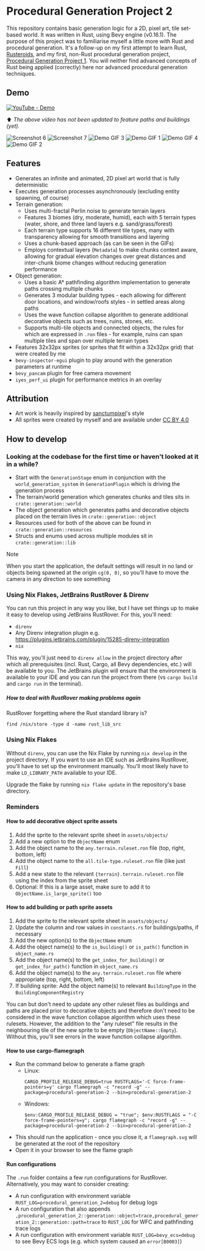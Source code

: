 # Procedural Generation Project 2

This repository contains basic generation logic for a 2D, pixel art, tile set-based world. It was written in Rust,
using Bevy engine (v0.16.1). The purpose of this project was to familiarise myself a little more with Rust and
procedural
generation. It's a follow-up on my first attempt to learn Rust, [Rusteroids](https://github.com/kimgoetzke/rusteroids),
and my first, non-Rust procedural generation
project, [Procedural Generation Project 1](https://github.com/kimgoetzke/procedural-generation-1).
You will neither find advanced concepts of Rust being applied (correctly) here nor advanced procedural generation
techniques.

## Demo

[![YouTube - Demo](https://img.youtube.com/vi/rdGre9dZdgo/0.jpg)](https://www.youtube.com/watch?v=rdGre9dZdgo)

⬆️ _The above video has not been updated to feature paths and buildings (yet)._


![Screenshot 6](assets/ignore/screenshot6.png)
![Screenshot 7](assets/ignore/screenshot7.png)
![Demo GIF 3](assets/ignore/demo3.gif)
![Demo GIF 1](assets/ignore/demo1.gif)
![Demo GIF 4](assets/ignore/demo4.gif)
![Demo GIF 2](assets/ignore/demo2.gif)

## Features

- Generates an infinite and animated, 2D pixel art world that is fully deterministic
- Executes generation processes asynchronously (excluding entity spawning, of course)
- Terrain generation:
    - Uses multi-fractal Perlin noise to generate terrain layers
    - Features 3 biomes (dry, moderate, humid), each with 5 terrain types (water, shore, and three land layers e.g.
      sand/grass/forest)
    - Each terrain type supports 16 different tile types, many with transparency allowing for smooth
      transitions and layering
    - Uses a chunk-based approach (as can be seen in the GIFs)
    - Employs contextual layers (`Metadata`) to make chunks context aware, allowing for gradual elevation
      changes over great distances and inter-chunk biome changes without reducing generation performance
- Object generation:
    - Uses a basic A* pathfinding algorithm implementation to generate paths crossing multiple chunks
    - Generates 3 modular building types - each allowing for different door locations, and window/roofs styles - in
      settled areas along paths
    - Uses the wave function collapse algorithm to generate additional decorative objects such as trees, ruins,
      stones, etc.
    - Supports multi-tile objects and connected objects, the rules for which are expressed in `.ron` files -
      for example, ruins can span multiple tiles and span over multiple terrain types
- Features 32x32px sprites (or sprites that fit within a 32x32px grid) that were created by me
- `bevy-inspector-egui` plugin to play around with the generation parameters at runtime
- `bevy_pancam` plugin for free camera movement
- `iyes_perf_ui` plugin for performance metrics in an overlay

## Attribution

- Art work is heavily inspired by [sanctumpixel](https://sanctumpixel.itch.io/)'s style
- All sprites were created by myself and are available under [CC BY 4.0](https://creativecommons.org/licenses/by/4.0/)

## How to develop

### Looking at the codebase for the first time or haven't looked at it in a while?

- Start with the `GenerationStage` enum in conjunction with the `world_generation_system` in `GenerationPlugin` which is
  driving the generation process
- The terrain/world generation which generates chunks and tiles sits in `crate::generation::world`
- The object generation which generates paths and decorative objects placed on the terrain lives in
  `crate::generation::object`
- Resources used for both of the above can be found in `crate::generation::resources`
- Structs and enums used across multiple modules sit in `crate::generation::lib`

> [!NOTE]
> When you start the application, the default settings will result in no land or objects being spawned at the
> origin `cg(0, 0)`, so you'll have to move the camera in any direction to see something

### Using Nix Flakes, JetBrains RustRover & Direnv

You can run this project in any way you like, but I have set things up to make it easy to develop using JetBrains
RustRover. For this, you'll need:

- `direnv`
- Any Direnv integration plugin e.g. https://plugins.jetbrains.com/plugin/15285-direnv-integration
- `nix`

This way, you'll just need to `direnv allow` in the project directory after which all prerequisites (incl. Rust, Cargo,
all Bevy dependencies, etc.) will be available to you. The JetBrains plugin will ensure that the environment is
available to your IDE and you can run the project from there (vs `cargo build` and `cargo run` in the terminal).

##### How to deal with RustRover making problems again

RustRover forgetting where the Rust standard library is?

```
find /nix/store -type d -name rust_lib_src
```

### Using Nix Flakes

Without `direnv`, you can use the Nix Flake by running `nix develop` in the project directory. If you want to use an IDE
such as JetBrains RustRover, you'll have to set up the environment manually. You'll most likely have to make
`LD_LIBRARY_PATH` available to your IDE.

Upgrade the flake by running `nix flake update` in the repository's base directory.

### Reminders

#### How to add decorative object sprite assets

1. Add the sprite to the relevant sprite sheet in `assets/objects/`
2. Add a new option to the `ObjectName` enum
3. Add the object name to the `any.terrain.ruleset.ron` file (top, right, bottom, left)
4. Add the object name to the `all.tile-type.ruleset.ron` file (like just `Fill`)
5. Add a new state to the relevant `{terrain}.terrain.ruleset.ron` file using the index from the sprite sheet
6. Optional: If this is a large asset, make sure to add it to `ObjectName.is_large_sprite()` too

#### How to add building or path sprite assets

1. Add the sprite to the relevant sprite sheet in `assets/objects/`
2. Update the column and row values in `constants.rs` for buildings/paths, if necessary
3. Add the new option(s) to the `ObjectName` enum
4. Add the object name(s) to the `is_building()` or `is_path()` function in `object_name.rs`
5. Add the object name(s) to the `get_index_for_building()` or `get_index_for_path()` function in `object_name.rs`
6. Add the object name(s) to the `any.terrain.ruleset.ron` file where appropriate (top, right, bottom, left)
7. If building sprite: Add the object name(s) to relevant `BuildingType` in the `BuildingComponentRegistry`

You can but don't need to update any other ruleset files as buildings and paths are placed prior to decorative objects
and therefore don't need to be considered in the wave function collapse algorithm which uses these rulesets. However,
the addition to the "any ruleset" file results in the neighbouring tile of the new sprite to be empty
(`ObjectName::Empty`). Without this, you'll see errors in the wave function collapse algorithm.

#### How to use cargo-flamegraph

- Run the command below to generate a flame graph
    - Linux:
      ```shell
      CARGO_PROFILE_RELEASE_DEBUG=true RUSTFLAGS='-C force-frame-pointers=y' cargo flamegraph -c "record -g" --package=procedural-generation-2 --bin=procedural-generation-2
      ```
    - Windows:
      ```pwsh
      $env:CARGO_PROFILE_RELEASE_DEBUG = "true"; $env:RUSTFLAGS = "-C force-frame-pointers=y"; cargo flamegraph -c "record -g" --package=procedural-generation-2 --bin=procedural-generation-2
      ````
- This should run the application - once you close it, a `flamegraph.svg` will be generated at the root of the
  repository
- Open it in your browser to see the flame graph

#### Run configurations

The `.run` folder contains a few run configurations for RustRover. Alternatively, you may want to consider creating:

- A run configuration with environment variable `RUST_LOG=procedural_generation_2=debug` for debug logs
- A run configuration that also appends
  `,procedural_generation_2::generation::object=trace,procedural_generation_2::generation::path=trace` to `RUST_LOG` for
  WFC and pathfinding trace logs
- A run configuration with environment variable `RUST_LOG=bevy_ecs=debug` to see Bevy ECS logs (e.g. which system
  caused an `error[B0003]`)
